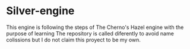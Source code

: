 # Silver-engine

This engine is following the steps of The Cherno's Hazel engine with the purpose of learning
The repository is called diferently to avoid name colissions but I do not claim this proyect to be my own.
